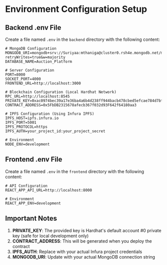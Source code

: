 # Environment Configuration Setup

## Backend .env File

Create a file named `.env` in the `backend` directory with the following content:

```env
# MongoDB Configuration
MONGODB_URI=mongodb+srv://Suriyaa:mthaniga@cluster0.rsh4e.mongodb.net/myFirstDatabase?retryWrites=true&w=majority
DATABASE_NAME=Auction_Platform

# Server Configuration
PORT=8000
SOCKET_PORT=4000
FRONTEND_URL=http://localhost:3000

# Blockchain Configuration (Local Hardhat Network)
RPC_URL=http://localhost:8545
PRIVATE_KEY=0xac0974bec39a17e36ba4a6b4d238ff944bacb478cbed5efcae784d7bf4f2ff80
CONTRACT_ADDRESS=0x5FbDB2315678afecb367f032d93F642f64180aa3

# IPFS Configuration (Using Infura IPFS)
IPFS_HOST=ipfs.infura.io
IPFS_PORT=5001
IPFS_PROTOCOL=https
IPFS_AUTH=your_project_id:your_project_secret

# Environment
NODE_ENV=development
```

## Frontend .env File

Create a file named `.env` in the `frontend` directory with the following content:

```env
# API Configuration
REACT_APP_API_URL=http://localhost:8000

# Environment
REACT_APP_ENV=development
```

## Important Notes

1. **PRIVATE_KEY**: The provided key is Hardhat's default account #0 private key (safe for local development only)
2. **CONTRACT_ADDRESS**: This will be generated when you deploy the contract
3. **IPFS_AUTH**: Replace with your actual Infura project credentials
4. **MONGODB_URI**: Update with your actual MongoDB connection string
